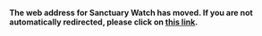 **The web address for Sanctuary Watch has moved. If you are not automatically redirected, please click on [this link](<a href="https://sanctuarywatch.ioos.us/">).**